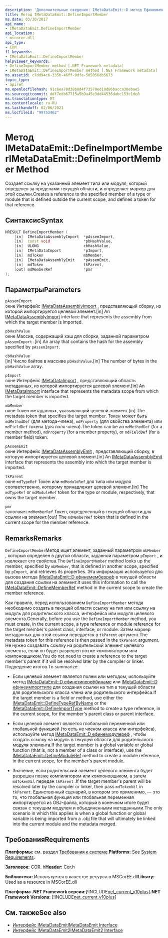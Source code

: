 ```yaml
---
description: 'Дополнительные сведения: IMetaDataEmit::D метод Ефинеимпортмембер'
title: Метод IMetaDataEmit::DefineImportMember
ms.date: 03/30/2017
api_name:
- IMetaDataEmit.DefineImportMember
api_location:
- mscoree.dll
api_type:
- COM
f1_keywords:
- IMetaDataEmit::DefineImportMember
helpviewer_keywords:
- DefineImportMember method [.NET Framework metadata]
- IMetaDataEmit::DefineImportMember method [.NET Framework metadata]
ms.assetid: c7dd94c6-335b-46ff-9dfe-505056db5673
topic_type:
- apiref
ms.openlocfilehash: 91c6ea70d38b8d4f73570ed19d86bacca30ebae5
ms.sourcegitcommit: ddf7edb67715a5b9a45e3dd44536dabc153c1de0
ms.translationtype: MT
ms.contentlocale: ru-RU
ms.lasthandoff: 02/06/2021
ms.locfileid: "99753462"
---
```

# <a name="imetadataemitdefineimportmember-method"></a><span data-ttu-id="1eab1-103">Метод IMetaDataEmit::DefineImportMember</span><span class="sxs-lookup"><span data-stu-id="1eab1-103">IMetaDataEmit::DefineImportMember Method</span></span>

<span data-ttu-id="1eab1-104">Создает ссылку на указанный элемент типа или модуля, который определен за пределами текущей области, и определяет маркер для этой ссылки.</span><span class="sxs-lookup"><span data-stu-id="1eab1-104">Creates a reference to the specified member of a type or module that is defined outside the current scope, and defines a token for that reference.</span></span>  
  
## <a name="syntax"></a><span data-ttu-id="1eab1-105">Синтаксис</span><span class="sxs-lookup"><span data-stu-id="1eab1-105">Syntax</span></span>  
  
```cpp  
HRESULT DefineImportMember (
    [in]  IMetaDataAssemblyImport  *pAssemImport,
    [in]  const void               *pbHashValue,
    [in]  ULONG                    cbHashValue,  
    [in]  IMetaDataImport          *pImport,
    [in]  mdToken                  mbMember,
    [in]  IMetaDataAssemblyEmit    *pAssemEmit,
    [in]  mdToken                  tkParent,
    [out] mdMemberRef              *pmr
);  
```  
  
## <a name="parameters"></a><span data-ttu-id="1eab1-106">Параметры</span><span class="sxs-lookup"><span data-stu-id="1eab1-106">Parameters</span></span>  

 `pAssemImport`  
 <span data-ttu-id="1eab1-107">окне Интерфейс [IMetaDataAssemblyImport](imetadataassemblyimport-interface.md) , представляющий сборку, из которой импортируется целевой элемент.</span><span class="sxs-lookup"><span data-stu-id="1eab1-107">[in] An [IMetaDataAssemblyImport](imetadataassemblyimport-interface.md) interface that represents the assembly from which the target member is imported.</span></span>  
  
 `pbHashValue`  
 <span data-ttu-id="1eab1-108">окне Массив, содержащий хэш для сборки, заданной параметром `pAssemImport` .</span><span class="sxs-lookup"><span data-stu-id="1eab1-108">[in] An array that contains the hash for the assembly specified by `pAssemImport`.</span></span>  
  
 `cbHashValue`  
 <span data-ttu-id="1eab1-109">[in] Число байтов в массиве `pbHashValue`.</span><span class="sxs-lookup"><span data-stu-id="1eab1-109">[in] The number of bytes in the `pbHashValue` array.</span></span>  
  
 `pImport`  
 <span data-ttu-id="1eab1-110">окне Интерфейс [IMetaDataImport](imetadataimport-interface.md) , представляющий область метаданных, из которой импортируется целевой элемент.</span><span class="sxs-lookup"><span data-stu-id="1eab1-110">[in] An [IMetaDataImport](imetadataimport-interface.md) interface that represents the metadata scope from which the target member is imported.</span></span>  
  
 `mbMember`  
 <span data-ttu-id="1eab1-111">окне Токен метаданных, указывающий целевой элемент.</span><span class="sxs-lookup"><span data-stu-id="1eab1-111">[in] The metadata token that specifies the target member.</span></span> <span data-ttu-id="1eab1-112">Токен может быть `mdMethodDef` (для метода-члена), `mdProperty` (для свойства элемента) или `mdFieldDef` токена (для поля члена).</span><span class="sxs-lookup"><span data-stu-id="1eab1-112">The token can be an `mdMethodDef` (for a member method), `mdProperty` (for a member property), or `mdFieldDef` (for a member field) token.</span></span>  
  
 `pAssemEmit`  
 <span data-ttu-id="1eab1-113">окне Интерфейс [IMetaDataAssemblyEmit](imetadataassemblyemit-interface.md) , представляющий сборку, в которую импортируется целевой элемент.</span><span class="sxs-lookup"><span data-stu-id="1eab1-113">[in] An [IMetaDataAssemblyEmit](imetadataassemblyemit-interface.md) interface that represents the assembly into which the target member is imported.</span></span>  
  
 `tkParent`  
 <span data-ttu-id="1eab1-114">окне `mdTypeRef` Токен или `mdModuleRef` для типа или модуля соответственно, которому принадлежит целевой элемент.</span><span class="sxs-lookup"><span data-stu-id="1eab1-114">[in] The `mdTypeRef` or `mdModuleRef` token for the type or module, respectively, that owns the target member.</span></span>  
  
 `pmr`  
 <span data-ttu-id="1eab1-115">заполняет `mdMemberRef` Токен, определенный в текущей области для ссылки на элемент.</span><span class="sxs-lookup"><span data-stu-id="1eab1-115">[out] The `mdMemberRef` token that is defined in the current scope for the member reference.</span></span>  
  
## <a name="remarks"></a><span data-ttu-id="1eab1-116">Remarks</span><span class="sxs-lookup"><span data-stu-id="1eab1-116">Remarks</span></span>  

 <span data-ttu-id="1eab1-117">`DefineImportMember`Метод ищет элемент, заданный параметром `mbMember` , который определен в другой области, заданной параметром `pImport` , и извлекает его свойства.</span><span class="sxs-lookup"><span data-stu-id="1eab1-117">The `DefineImportMember` method looks up the member, specified by `mbMember`, that is defined in another scope, specified by `pImport`, and retrieves its properties.</span></span> <span data-ttu-id="1eab1-118">Эта информация используется для вызова метода [IMetaDataEmit::D ефинемемберреф](imetadataemit-definememberref-method.md) в текущей области для создания ссылки на элемент.</span><span class="sxs-lookup"><span data-stu-id="1eab1-118">It uses this information to call the [IMetaDataEmit::DefineMemberRef](imetadataemit-definememberref-method.md) method in the current scope to create the member reference.</span></span>  
  
 <span data-ttu-id="1eab1-119">Как правило, перед использованием `DefineImportMember` метода необходимо создать в текущей области ссылку на тип или ссылку на модуль для родительского класса, интерфейса или модуля целевого элемента.</span><span class="sxs-lookup"><span data-stu-id="1eab1-119">Generally, before you use the `DefineImportMember` method, you must create, in the current scope, a type reference or module reference for the target member's parent class, interface, or module.</span></span> <span data-ttu-id="1eab1-120">Затем маркер метаданных для этой ссылки передается в `tkParent` аргумент.</span><span class="sxs-lookup"><span data-stu-id="1eab1-120">The metadata token for this reference is then passed in the `tkParent` argument.</span></span> <span data-ttu-id="1eab1-121">Не нужно создавать ссылку на родительский элемент целевого элемента, если он будет разрешен позже компилятором или компоновщиком.</span><span class="sxs-lookup"><span data-stu-id="1eab1-121">You do not need to create a reference to the target member's parent if it will be resolved later by the compiler or linker.</span></span> <span data-ttu-id="1eab1-122">Подведение итогов.</span><span class="sxs-lookup"><span data-stu-id="1eab1-122">To summarize:</span></span>  
  
- <span data-ttu-id="1eab1-123">Если целевой элемент является полем или методом, используйте метод [IMetaDataEmit::D ефинетиперефбинаме](imetadataemit-definetyperefbyname-method.md) или [IMetaDataEmit::D ефинеимпорттипе](imetadataemit-defineimporttype-method.md) для создания ссылки на тип в текущей области для родительского класса члена или родительского интерфейса.</span><span class="sxs-lookup"><span data-stu-id="1eab1-123">If the target member is a field or method, use either the [IMetaDataEmit::DefineTypeRefByName](imetadataemit-definetyperefbyname-method.md) or the [IMetaDataEmit::DefineImportType](imetadataemit-defineimporttype-method.md) method to create a type reference, in the current scope, for the member's parent class or parent interface.</span></span>  
  
- <span data-ttu-id="1eab1-124">Если целевой элемент является глобальной переменной или глобальной функцией (то есть не членом класса или интерфейса), используйте метод [IMetaDataEmit::D ефинемодулереф](imetadataemit-definemoduleref-method.md) , чтобы создать ссылку на модуль в текущей области для родительского модуля элемента.</span><span class="sxs-lookup"><span data-stu-id="1eab1-124">If the target member is a global variable or global function (that is, not a member of a class or interface), use the [IMetaDataEmit::DefineModuleRef](imetadataemit-definemoduleref-method.md) method to create a module reference, in the current scope, for the member's parent module.</span></span>  
  
- <span data-ttu-id="1eab1-125">Значение, если родительский элемент целевого элемента будет разрешен позже компилятором или компоновщиком, а затем `mdTokenNil` передан `tkParent` .</span><span class="sxs-lookup"><span data-stu-id="1eab1-125">If the target member's parent will be resolved later by the compiler or linker, then pass `mdTokenNil` in `tkParent`.</span></span> <span data-ttu-id="1eab1-126">Единственный сценарий, в котором это применимо, — это то, что глобальная функция или глобальная переменная импортируется из OBJ-файла, который в конечном итоге будет связан с текущим модулем и объединенными метаданными.</span><span class="sxs-lookup"><span data-stu-id="1eab1-126">The only scenario in which this applies is when a global function or global variable is being imported from a .obj file that will ultimately be linked into the current module and the metadata merged.</span></span>  
  
## <a name="requirements"></a><span data-ttu-id="1eab1-127">Требования</span><span class="sxs-lookup"><span data-stu-id="1eab1-127">Requirements</span></span>  

 <span data-ttu-id="1eab1-128">**Платформы:** см. раздел [Требования к системе](../../get-started/system-requirements.md).</span><span class="sxs-lookup"><span data-stu-id="1eab1-128">**Platforms:** See [System Requirements](../../get-started/system-requirements.md).</span></span>  
  
 <span data-ttu-id="1eab1-129">**Заголовок:** COR. h</span><span class="sxs-lookup"><span data-stu-id="1eab1-129">**Header:** Cor.h</span></span>  
  
 <span data-ttu-id="1eab1-130">**Библиотека:** Используется в качестве ресурса в MSCorEE.dll</span><span class="sxs-lookup"><span data-stu-id="1eab1-130">**Library:** Used as a resource in MSCorEE.dll</span></span>  
  
 <span data-ttu-id="1eab1-131">**Платформа .NET Framework версии:**[!INCLUDE[net_current_v10plus](../../../../includes/net-current-v10plus-md.md)]</span><span class="sxs-lookup"><span data-stu-id="1eab1-131">**.NET Framework Versions:** [!INCLUDE[net_current_v10plus](../../../../includes/net-current-v10plus-md.md)]</span></span>  
  
## <a name="see-also"></a><span data-ttu-id="1eab1-132">См. также</span><span class="sxs-lookup"><span data-stu-id="1eab1-132">See also</span></span>

- [<span data-ttu-id="1eab1-133">Интерфейс IMetaDataEmit</span><span class="sxs-lookup"><span data-stu-id="1eab1-133">IMetaDataEmit Interface</span></span>](imetadataemit-interface.md)
- [<span data-ttu-id="1eab1-134">Интерфейс IMetaDataEmit2</span><span class="sxs-lookup"><span data-stu-id="1eab1-134">IMetaDataEmit2 Interface</span></span>](imetadataemit2-interface.md)
